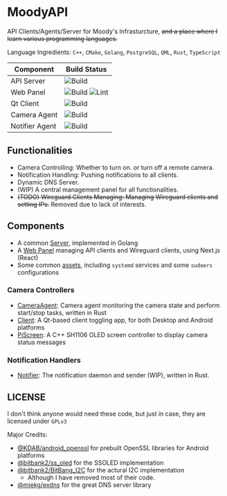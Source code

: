 # MoodyAPI

API Clients/Agents/Server for Moody's Infrasturcture, ~~and a place where I learn various programming languages.~~

Language Ingredients: `C++`, `CMake`, `Golang`, `PostgreSQL`, `QML`, `Rust`, `TypeScript`

| Component      | Build Status                                                                                                                |
| -------------- | --------------------------------------------------------------------------------------------------------------------------- |
| API Server     | ![Build](../../actions/workflows/build-server.yml/badge.svg)                                                                |
| Web Panel      | ![Build](../../actions/workflows/build-webpanel.yml/badge.svg) ![Lint](../../actions/workflows/lint-webpanel.yml/badge.svg) |
| Qt Client      | ![Build](../../actions/workflows/build-client.yml/badge.svg)                                                                |
| Camera Agent   | ![Build](../../actions/workflows/build-agent.yml/badge.svg)                                                                 |
| Notifier Agent | ![Build](../../actions/workflows/build-notifier.yml/badge.svg)                                                              |

## Functionalities

- Camera Controlling: Whether to turn on. or turn off a remote camera.
- Notification Handling: Pushing notifications to all clients.
- Dynamic DNS Server.
- (WIP) A central management panel for all functionalities.
- ~~(TODO) Wireguard Clients Managing: Managing Wireguard clients and setting IPs.~~ Removed due to lack of interests.

## Components

- A common [Server](Server/), implemented in Golang
- A [Web Panel](WebPanel/) managing API clients and Wireguard clients, using Next.js (React)
- Some common [assets](assets/), including `systemd` services and some `sudoers` configurations

### Camera Controllers

- [CameraAgent](CameraAgent/): Camera agent monitoring the camera state and perform start/stop tasks, written in Rust
- [Client](Client/): A Qt-based client toggling app, for both Desktop and Android platforms
- [PiScreen](PiScreen/): A C++ SH1106 OLED screen controller to display camera status messages

### Notification Handlers

- [Notifier](Notifier/): The notification daemon and sender (WIP), written in Rust.

## LICENSE

I don't think anyone would need these code, but just in case, they are licensed under `GPLv3`

Major Credits:

- [@KDAB/android_openssl](https://github.com/KDAB/android_openssl) for prebuilt OpenSSL libraries for Android platforms
- [@bitbank2/ss_oled](https://github.com/bitbank2/ss_oled) for the SSOLED implementation
- [@bitbank2/BitBang_I2C](https://github.com/bitbank2/BitBang_I2C) for the actural I2C implementation
  - Although I have removed most of their code.
- [@miekg/exdns](https://github.com/miekg/exdns) for the great DNS server library
